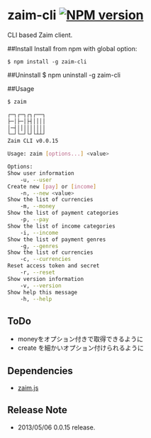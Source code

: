 zaim-cli [![NPM version](https://badge.fury.io/js/zaim-cli.png)](http://badge.fury.io/js/zaim-cli)
=======

CLI based Zaim client.

##Install
Install from npm with global option:

    $ npm install -g zaim-cli

##Uninstall
    $ npm uninstall -g zaim-cli

##Usage
```sh
$ zaim

┌─┐┌─┐┌┐┌──┐
├─│├─│├┤││││
│─┤│││││││││
└─┘└─┘└┘└┴┴┘
Zaim CLI v0.0.15

Usage: zaim [options...] <value>

Options:
Show user information
    -u, --user
Create new [pay] or [income]
    -n, --new <value>
Show the list of currencies
    -m, --money
Show the list of payment categories
    -p, --pay
Show the list of income categories
    -i, --income
Show the list of payment genres
    -g, --genres
Show the list of currencies
    -c, --currencies
Reset access token and secret
    -r, --reset
Show version information
    -v, --version
Show help this message
    -h, --help
```

## ToDo
* moneyをオプション付きで取得できるように
* create <pay or income>を細かいオプション付けられるように

## Dependencies
* [zaim.js](https://npmjs.org/package/zaim)

## Release Note
* 2013/05/06 0.0.15 release.